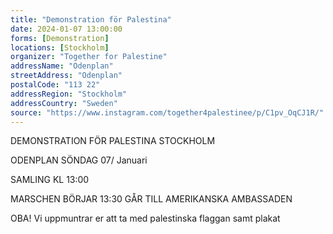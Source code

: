 ```yaml
---
title: "Demonstration för Palestina"
date: 2024-01-07 13:00:00
forms: [Demonstration]
locations: [Stockholm]
organizer: "Together for Palestine"
addressName: "Odenplan"
streetAddress: "Odenplan"
postalCode: "113 22"
addressRegion: "Stockholm"
addressCountry: "Sweden"
source: "https://www.instagram.com/together4palestinee/p/C1pv_OqCJ1R/"
---
```

DEMONSTRATION FÖR PALESTINA STOCKHOLM

ODENPLAN SÖNDAG 07/ Januari

SAMLING KL 13:00

MARSCHEN BÖRJAR 13:30 GÅR TILL AMERIKANSKA AMBASSADEN

OBA! Vi uppmuntrar er att ta med palestinska flaggan samt plakat 